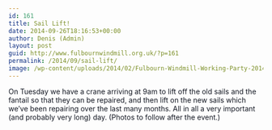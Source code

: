```yaml
---
id: 161
title: Sail Lift!
date: 2014-09-26T18:16:53+00:00
author: Denis (Admin)
layout: post
guid: http://www.fulbournwindmill.org.uk/?p=161
permalink: /2014/09/sail-lift/
image: /wp-content/uploads/2014/02/Fulbourn-Windmill-Working-Party-2014-02-01-01.jpg
---
```

<span style="color: #141823;">On Tuesday we have a crane arriving at 9am to lift off the old sails and the fantail so that they can be repaired, and then lift on the new sails which we&#8217;ve been repairing over the last many months. All in all a very important (and probably very long) day. (Photos to follow after the event.)</span>